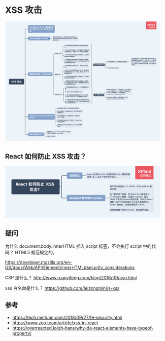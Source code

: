# XSS 攻击

<img src="../../../思维导图/XSS攻击.png">

## React 如何防止 XSS 攻击？

<img src="../../../思维导图/React如何防止XSS攻击？.png">

## 疑问
为什么 document.body.innerHTML 插入 script 标签，不会执行 script 中的代码？
HTML5 规范规定的。

https://developer.mozilla.org/en-US/docs/Web/API/Element/innerHTML#security_considerations

CSP 是什么？
http://www.ruanyifeng.com/blog/2016/09/csp.html

xss 白名单是什么？
https://github.com/leizongmin/js-xss

## 参考

- https://tech.meituan.com/2018/09/27/fe-security.html
- https://www.zoo.team/article/xss-in-react
- https://overreacted.io/zh-hans/why-do-react-elements-have-typeof-property/
